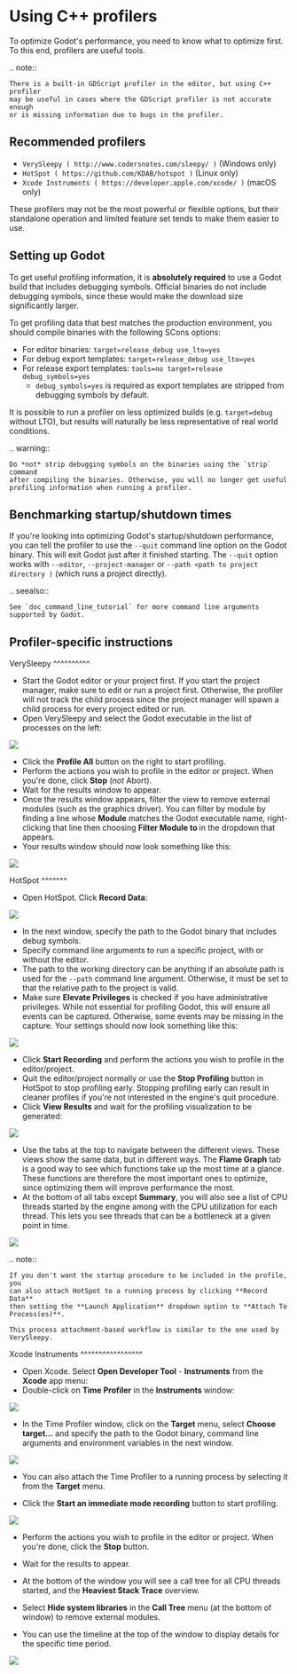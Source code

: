 

Using C++ profilers
===================

To optimize Godot's performance, you need to know what to optimize first.
To this end, profilers are useful tools.

.. note::

    There is a built-in GDScript profiler in the editor, but using C++ profiler
    may be useful in cases where the GDScript profiler is not accurate enough
    or is missing information due to bugs in the profiler.

Recommended profilers
---------------------

- `VerySleepy ( http://www.codersnotes.com/sleepy/ )` (Windows only)
- `HotSpot ( https://github.com/KDAB/hotspot )` (Linux only)
- `Xcode Instruments ( https://developer.apple.com/xcode/ )` (macOS only)

These profilers may not be the most powerful or flexible options, but their
standalone operation and limited feature set tends to make them easier to use.

Setting up Godot
----------------

To get useful profiling information, it is **absolutely required** to use a Godot
build that includes debugging symbols. Official binaries do not include debugging
symbols, since these would make the download size significantly larger.

To get profiling data that best matches the production environment, you should
compile binaries with the following SCons options:

- For editor binaries: `target=release_debug use_lto=yes`
- For debug export templates: `target=release_debug use_lto=yes`
- For release export templates: `tools=no target=release debug_symbols=yes`
  - `debug_symbols=yes` is required as export templates are stripped from debugging symbols by default.

It is possible to run a profiler on less optimized builds (e.g. `target=debug` without LTO),
but results will naturally be less representative of real world conditions.

.. warning::

    Do *not* strip debugging symbols on the binaries using the `strip` command
    after compiling the binaries. Otherwise, you will no longer get useful
    profiling information when running a profiler.

Benchmarking startup/shutdown times
-----------------------------------

If you're looking into optimizing Godot's startup/shutdown performance,
you can tell the profiler to use the `--quit` command line option on the Godot binary.
This will exit Godot just after it finished starting.
The `--quit` option works with `--editor`, `--project-manager` or
`--path <path to project directory )` (which runs a project directly).

.. seealso::

    See `doc_command_line_tutorial` for more command line arguments
    supported by Godot.

Profiler-specific instructions
------------------------------

VerySleepy
^^^^^^^^^^

- Start the Godot editor or your project first.
  If you start the project manager, make sure to edit or run a project first.
  Otherwise, the profiler will not track the child process since the project manager
  will spawn a child process for every project edited or run.
- Open VerySleepy and select the Godot executable in the list of processes on the left:

![](img/cpp_profiler_verysleepy_select_process.png)

- Click the **Profile All** button on the right to start profiling.
- Perform the actions you wish to profile in the editor or project. When you're done, click **Stop** (*not* Abort).
- Wait for the results window to appear.
- Once the results window appears, filter the view to remove external modules (such as the graphics driver).
  You can filter by module by finding a line whose **Module** matches the Godot
  executable name, right-clicking that line then choosing
  **Filter Module to <Godot executable name>** in the dropdown that appears.
- Your results window should now look something like this:

![](img/cpp_profiler_verysleepy_results_filtered.png)

HotSpot
^^^^^^^

- Open HotSpot. Click **Record Data**:

![](img/cpp_profiler_hotspot_welcome.png)

- In the next window, specify the path to the Godot binary that includes debug symbols.
- Specify command line arguments to run a specific project, with or without the editor.
- The path to the working directory can be anything if an absolute path is used
  for the `--path` command line argument. Otherwise, it must be set to that
  the relative path to the project is valid.
- Make sure **Elevate Privileges** is checked if you have administrative privileges.
  While not essential for profiling Godot, this will ensure all events can be captured.
  Otherwise, some events may be missing in the capture.
  Your settings should now look something like this:

![](img/cpp_profiler_hotspot_record.png)

- Click **Start Recording** and perform the actions you wish to profile in the editor/project.
- Quit the editor/project normally or use the **Stop Profiling** button in HotSpot
  to stop profiling early. Stopping profiling early can result in cleaner profiles
  if you're not interested in the engine's quit procedure.
- Click **View Results** and wait for the profiling visualization to be generated:

![](img/cpp_profiler_hotspot_view_results.png)

- Use the tabs at the top to navigate between the different views. These views
  show the same data, but in different ways. The **Flame Graph** tab is a good
  way to see which functions take up the most time at a glance. These functions
  are therefore the most important ones to optimize, since optimizing them will
  improve performance the most.
- At the bottom of all tabs except **Summary**, you will also see a list of CPU threads
  started by the engine among with the CPU utilization for each thread.
  This lets you see threads that can be a bottleneck at a given point in time.

![](img/cpp_profiler_hotspot_flame_graph.png)

.. note::

    If you don't want the startup procedure to be included in the profile, you
    can also attach HotSpot to a running process by clicking **Record Data**
    then setting the **Launch Application** dropdown option to **Attach To
    Process(es)**.

    This process attachment-based workflow is similar to the one used by VerySleepy.

Xcode Instruments
^^^^^^^^^^^^^^^^^

- Open Xcode. Select **Open Developer Tool** - **Instruments** from the **Xcode** app menu:
- Double-click on **Time Profiler** in the **Instruments** window:

![](img/cpp_profiler_xcode_menu.png)

- In the Time Profiler window, click on the **Target** menu, select **Choose target...**
  and specify the path to the Godot binary, command line arguments and environment variables
  in the next window.

![](img/cpp_profiler_time_profiler.png)

- You can also attach the Time Profiler to a running process by selecting it from the **Target**
  menu.

- Click the **Start an immediate mode recording** button to start profiling.

![](img/cpp_profiler_time_profiler_record.png)

- Perform the actions you wish to profile in the editor or project. When you're done,
  click the **Stop** button.

- Wait for the results to appear.
- At the bottom of the window you will see a call tree for all CPU threads started, and
  the **Heaviest Stack Trace** overview.
- Select **Hide system libraries** in the **Call Tree** menu (at the bottom of window) to
  remove external modules.
- You can use the timeline at the top of the window to display details for the specific time period.

![](img/cpp_profiler_time_profiler_result.png)
